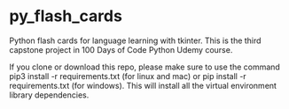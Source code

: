 # py_flash_cards

Python flash cards for language learning with tkinter.
This is the third capstone project in 100 Days of Code Python Udemy course.

If you clone or download this repo, please make sure to use the command pip3 install -r requirements.txt (for linux and mac) or pip install -r requirements.txt (for windows). This will install all the virtual environment library dependencies.
